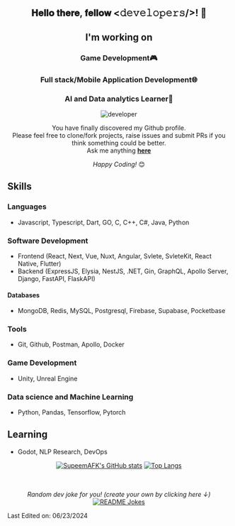 <div align="center">
<h2> 𝐇𝐞𝐥𝐥𝐨 𝐭𝐡𝐞𝐫𝐞, 𝐟𝐞𝐥𝐥𝐨𝐰 <𝚍𝚎𝚟𝚎𝚕𝚘𝚙𝚎𝚛𝚜/>! 👋</h2>
 <h2>I'm working on</h3>
 <h3> Game Development🎮</h5>
 <h3> Full stack/Mobile Application Development🌐</h5>
 <h3>AI and Data analytics Learner🤖</h5>
</div>

<div align="center" width="50">
<img src="https://i.pinimg.com/originals/e4/26/70/e426702edf874b181aced1e2fa5c6cde.gif" alt="developer" />

</div>

<div align="center">

You have finally discovered my Github profile. <br>
Please feel free to clone/fork projects, raise issues and submit PRs if you think something could be better. <br>
Ask me anything <a href="https://github.com/SupeemAFK/SupeemAFK/issues/new"><b>here</b></a><br>

<i>Happy Coding!</i> 😊

</div>

## Skills
### Languages
- Javascript, Typescript, Dart, GO, C, C++, C#, Java, Python

### Software Development
- Frontend (React, Next, Vue, Nuxt, Angular, Svlete, SvleteKit, React Native, Flutter)
- Backend (ExpressJS, Elysia, NestJS, .NET, Gin, GraphQL, Apollo Server, Django, FastAPI, FlaskAPI)
  
#### Databases
- MongoDB, Redis, MySQL, Postgresql, Firebase, Supabase, Pocketbase

### Tools
- Git, Github, Postman, Apollo, Docker

### Game Development
- Unity, Unreal Engine

### Data science and Machine Learning
- Python, Pandas, Tensorflow, Pytorch

## Learning
- Godot, NLP Research, DevOps

<div align="center">

[![SupeemAFK's GitHub stats](https://github-readme-stats.vercel.app/api?username=SupeemAFK&theme=midnight-purple)](https://github.com/SupeemAFK/github-readme-stats)
[![Top Langs](https://github-readme-stats.vercel.app/api/top-langs/?username=SupeemAFK&layout=donut&theme=midnight-purple&hide=jupyter%20notebook)](https://github.com/anuraghazra/github-readme-stats)

</br>
</br>
<i>Random dev joke for you! (create your own by clicking here ↓)</i><br>
<a href="https://readme-jokes.vercel.app"><img align="center" src="https://readme-jokes.vercel.app/api" alt="README Jokes"></a>


</div>

Last Edited on: 06/23/2024
